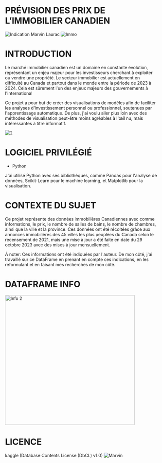 # PRÉVISION DES PRIX DE L’IMMOBILIER CANADIEN
![Indication Marvin Laurac](https://github.com/MarvinLaurac/Detection-de-fraude-de-carte-bancaire/assets/152433361/b4a2ba57-d13b-4e35-8fc9-5a6658829609)
![Immo](https://github.com/MarvinLaurac/Prevision-des-prix-de-l-immobilier-canadien/assets/152433361/f1c88d60-3ddd-4cf4-b8fe-f98322bfb2cd)

# INTRODUCTION
Le marché immobilier canadien est un domaine en constante évolution, représentant un enjeu majeur pour
les investisseurs cherchant à exploiter ou vendre une propriété. Le secteur immobilier est actuellement en
difficulté au Canada et partout dans le monde entre la période de 2023 à 2024. Cela est sûrement l'un des
enjeux majeurs des gouvernements à l'international

Ce projet a pour but de créer des visualisations de modèles afin de faciliter les analyses d'investissement
personnel ou professionnel, soutenues par l'apprentissage automatique. De plus, j'ai voulu aller plus loin
avec des méthodes de visualisation peut-être moins agréables à l'œil nu, mais intéressantes à titre
informatif.

![2](https://github.com/MarvinLaurac/Prevision-des-prix-de-l-immobilier-canadien/assets/152433361/72c79ee2-ad83-4682-af01-1bafac60ccba)

# LOGICIEL PRIVILÉGIÉ
  - Python

J'ai utilisé Python avec ses bibliothèques, comme Pandas pour l'analyse de données, Scikit-Learn pour le
machine learning, et Matplotlib pour la visualisation.

# CONTEXTE DU SUJET
Ce projet représente des données immobilières Canadiennes avec comme informations, le prix, le nombre
de salles de bains, le nombre de chambres, ainsi que la ville et la province. Ces données ont été récoltées
grâce aux annonces immobilières des 45 villes les plus peuplées du Canada selon le recensement de 2021,
mais une mise à jour a été faite en date du 29 octobre 2023 avec des mises à jour mensuellement.

À noter: Ces informations ont été indiquées par l'auteur. De mon côté, j'ai travaillé sur ce DataFrame en
prenant en compte ces indications, en les reformulant et en faisant mes recherches de mon côté.

# DATAFRAME INFO
<img width="426" alt="Info 2" src="https://github.com/MarvinLaurac/Prevision-des-prix-de-l-immobilier-canadien/assets/152433361/a5b672d4-1a9a-4579-843b-8e00ff6c810b">

# LICENCE
kaggle (Database Contents License (DbCL) v1.0)
![Marvin](https://github.com/MarvinLaurac/Detection-de-fraude-de-carte-bancaire/assets/152433361/e3ea03d2-8fc2-4eee-848e-4cbaa8399917)
